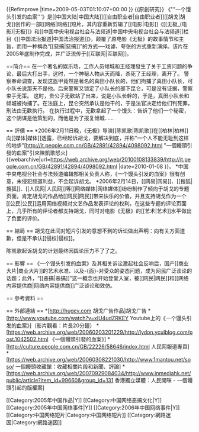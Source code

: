 {{Refimprove |time=2009-05-03T01:10:07+00:00 }}
{{原創研究}}
《'''一个馒头引发的血案'''》是[[中国大陆|中国大陆]][[自由职业者|自由职业者]][[胡戈|胡戈]]创作的一部[[网络|网络]]短片，其内容重新剪辑了[[电影|电影]]《[[无极_(电影)|无极]]》和[[中国中央电视台社会与法频道|中国中央电视台社会与法频道]]栏目《[[中国法治报道|中国法治报道]]》，颠覆了原电影《无极》的故事情节和主旨，而用一种稱為“[[惡搞|惡搞]]”的方式──戏谑、夸张的方式重新演绎。该片在2005年底制作完成，并广泛流传于[[互联网|互联网]]。

==简介==
在一个著名的娱乐场，工作人员倾城和王经理發生了关于工资问题的争论，最后大打出手，这时，一个神秘人物从天而降，杀死了王经理，离开了。
警察奉命调查，发现这盔甲竟然是著名的真田小队长的，他们拘捕了真田小队长，可小队长说那天不是他。后来警察又锁定了小队长的部下昆仑，可是没有证据，警察束手无策。
这时，贵公子无歡站了出来，说是小队长幹的，于是，真田小队长和倾城被拘捕了。在法庭上，昆仑突然承认是他干的，于是法官决定给他们判死罪，刑法由无歡执行。
在执行过程中，无歡拿起了一个馒头：告诉了他们一个秘密，这个阴谋是他策划的，而他是为了报复倾城......

== 評價 ==
*2006年2月11日晚，《无极》导演[[陈凯歌|陈凯歌]]在[[柏林|柏林]]向[[媒体|媒体]]透露，已经起诉胡戈，要解决到底，并称“一个人不能无耻到这样的地步”<ref>[http://it.people.com.cn/GB/42891/42894/4098092.html "一個饅頭引發的血案"引來陳凱歌怒火] {{webarchive|url=https://web.archive.org/web/20100108133839/http://it.people.com.cn/GB/42891/42894/4098092.html |date=2010-01-08 }}</ref>。
*中国中央电视台社会与法频道编辑部相关负责人称，《一个馒头引发的血案》很有创意，未侵犯频道利益，不会起诉胡戈。
*2006年2月14日，[[网易|网易]]、[[搜狐|搜狐]]、[[人民网|人民网]]等[[网络媒体|网络媒体]]纷纷制作了倾向于胡戈的专题页面，肯定胡戈的作品给[[网民|网民]]带来快乐的价值，并且支持胡戈作为一个[[公民|公民]]运用网络视频对文艺作品发表评论的权利。在这些专题的评论页面上，几乎所有的评论者都支持胡戈，同时对电影《无极》的[[艺术|艺术]]水平做出了负面的评价。

== 結局 ==
胡戈在此间对短片引发的意想不到的诉讼做出声明：向有关方面道歉，但是不承认[[侵权|侵权]]。

陈凯歌起诉胡戈的计划最终因舆论压力不了了之。

== 影響 ==
《一个馒头引发的血案》及其相关诉讼激起社会反响后，国产[[商业大片|商业大片]]的艺术水准、以及-{面}-对受众的姿态问题，成为网民广泛谈论的话题；此外，“[[恶搞|恶搞]]”这一概念也开始登堂入室，被[[网民|网民]]和[[网络内容提供商|网络内容提供商]]广泛谈论和效仿。

== 參考資料 ==
<references/>

== 外部連結 ==
*[http://hugev.com 胡戈广告作品]胡戈广告
*[http://www.youtube.com/watch?v=xIU4udZRKEY Youtube上的《一个馒头引发的血案》]（影片觀看：片長20分鐘）
*[https://web.archive.org/web/20060203201229/http://lydon.yculblog.com/post.1042502.html 《一個饅頭引發的血案》]
*[http://culture.people.com.cn/GB/22226/58646/index.html 人民网報道專頁]
*[https://web.archive.org/web/20060308221030/http://www.1mantou.net/soso/ 一個饅頭收藏館：收藏相關片段和新聞、評論]
*[https://web.archive.org/web/20070929084034/http://www.inmediahk.net/public/article?item_id=99660&group_id=131 香港獨立媒體：人民開咪 - 一個饅頭引起的版權案]

[[Category:2005年中国作品|Y]]
[[Category:中国网络恶搞文化|Y]]
[[Category:2005年中国网络事件|Y]]
[[Category:2006年中国网络事件|Y]]
[[Category:中国网络短片|Category:中国网络短片]]
[[Category:網路迷因|Category:網路迷因]]